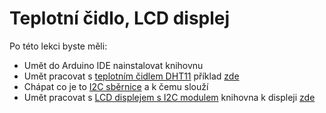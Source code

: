 # Teplotní čidlo, LCD displej

Po této lekci byste měli: 

- Umět do Arduino IDE nainstalovat knihovnu
- Umět pracovat s [teplotním čidlem DHT11](https://www.itnetwork.cz/hardware-pc/arduino/hardware/arduino-4-dil-cidlo-dht11-a-konstrukce-jazyka) příklad [zde](prezentace/04_example_DHT11.md)
- Chápat co je to [I2C sběrnice](https://cs.wikipedia.org/wiki/I%C2%B2C) a k čemu slouží
- Umět pracovat s [LCD displejem s I2C modulem](https://navody.dratek.cz/zaciname-s-arduinem/lcd-displej.html) knihovna k displeji [zde](https://github.com/fdebrabander/Arduino-LiquidCrystal-I2C-library/archive/refs/heads/master.zip)
